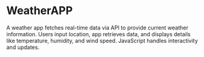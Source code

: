 # WeatherAPP
A weather app fetches real-time data via API to provide current weather information. Users input location, app retrieves data, and displays details like temperature, humidity, and wind speed. JavaScript handles interactivity and updates.
